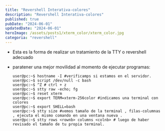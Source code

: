 ```yaml
---
title: "Revershell Interativa-colores"
description: "Revershell Interativa-colores"
published: true
pubDate: "2024-06-01"
updatedDate: "2024-06-01"
heroImage: /assets/posts1/xterm_color/xterm_color.jpg
categoria: "revershell" 
---
```


- Esta es la forma de realizar un tratamiento de la TTY o revershell adecuado
- paratener una mejor movilidad al momento de ejecutar programas:

  ```console
  user@pc:~$ hostname -I #verificamps si estamos en el servidor.
  user@pc:~$ script /dev/null -c bash
  user@pc:~$ ^Z # ctrl + z
  user@pc:~$ stty raw -echo; fg
  user@pc:~$ reset xterm
  user@pc:~$ export TERM=xterm-256color #indicamos una terminal con colores
  user@pc:~$ export SHELL=bash
  user@pc:~$ stty size #vemos tamaño de la terminal , filas-columnas , ejecuta el mismo comando en una ventana nueva .
  user@pc:~$ stty rows <rownb> columns <colnb> # luego de haber revisado el tamaño de tu propia terminal.
  ```

<span>
<i class="fa fa-copy"></i>
</span>
